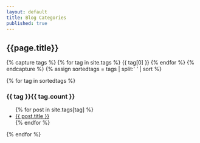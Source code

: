 ```yaml
---
layout: default
title: Blog Categories
published: true
---
```


<h2>{{page.title}}</h2>

{% capture tags %}
  {% for tag in site.tags %}
    {{ tag[0] }}
  {% endfor %}
{% endcapture %}
{% assign sortedtags = tags | split:' ' | sort %}

{% for tag in sortedtags %}
  <h3 id="{{ tag | escape }}">{{ tag }}{{ tag.count }}</h3>
  <ul>
  {% for post in site.tags[tag] %}
  <li><a href="{{ post.url }}">{{ post.title }}</a></li>
  {% endfor %}
  </ul>
{% endfor %}
